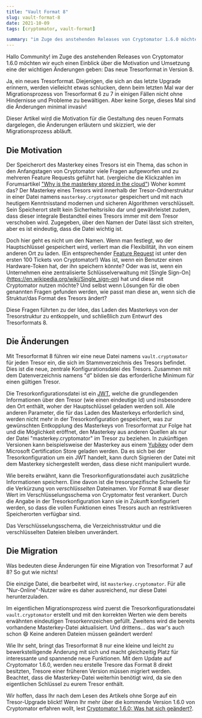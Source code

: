 ```yaml
---
title: "Vault Format 8"
slug: vault-format-8
date: 2021-10-09
tags: [cryptomator, vault-format]

summary: "im Zuge des anstehenden Releases von Cryptomator 1.6.0 möchten wir euch einen Einblick über die Motivation und Umsetzung eine der wichtigen Änderungen geben: Das neue Tresorformat in Version 8."
---
```


Hallo Community!
im Zuge des anstehenden Releases von Cryptomator 1.6.0 möchten wir euch einen Einblick über die Motivation und Umsetzung eine der wichtigen Änderungen geben: Das neue Tresorformat in Version 8.

Ja, ein neues Tresorformat.
Diejenigen, die sich an das letzte Upgrade erinnern, werden vielleicht etwas schlucken, denn beim letzten Mal war der Migrationsprozess von Tresorformat 6 zu 7 in einigen Fällen nicht ohne Hindernisse und Probleme zu bewältigen. 
Aber keine Sorge, dieses Mal sind die Änderungen minimal invasiv!

Dieser Artikel wird die Motivation für die Gestaltung des neuen Formats dargelegen, die Änderungen erläutern und skizziert, wie der Migrationsprozess abläuft. 

## Die Motivation
Der Speicherort des Masterkey eines Tresors ist ein Thema, das schon in den Anfangstagen von Cryptomator viele Fragen aufgeworfen und zu mehreren Feature Requests geführt hat. (vergleiche die Klickzahlen im Forumsartikel ["Why is the masterkey stored in the cloud"](https://community.cryptomator.org/t/why-is-the-masterkey-stored-in-the-cloud/))
Woher kommt das?
Der Masterkey eines Tresors wird innerhalb der Tresor-Ordnerstruktur in einer Datei namens `masterkey.cryptomator` gespeichert und mit nach heutigem Kenntnisstand modernen und sicheren Algorithmen verschlüsselt.
Sein Speicherort stellt kein Sicherheitsrisiko dar und gewährleistet zudem, dass dieser integrale Bestandteil eines Tresors immer mit dem Tresor verschoben wird.
Zugegeben, über den Namen der Datei lässt sich streiten, aber es ist eindeutig, dass die Datei wichtig ist.

Doch hier geht es nicht um den Namen.
Wenn man festlegt, wo der Hauptschlüssel gespeichert wird, verliert man die Flexibilität, ihn von einem anderen Ort zu laden. (Ein entsprechender [Feature Request](https://github.com/cryptomator/cryptomator/issues/96) ist unter den ersten 100 Tickets von Cryptomator!)
Was ist, wenn ein Benutzer einen Hardware-Token hat, der ihn speichern könnte?
Oder was ist, wenn ein Unternehmen eine zentralisierte Schlüsselverwaltung mit [Single Sign-On] (https://en.wikipedia.org/wiki/Single_sign-on) hat und diese mit Cryptomator nutzen möchte?
Und selbst wenn Lösungen für die oben genannten Fragen gefunden werden, wie passt man diese an, wenn sich die Struktur/das Format des Tresors ändert?

Diese Fragen führten zu der Idee, das Laden des Masterkeys von der Tresorstruktur zu entkoppeln, und schließlich zum Entwurf des Tresorformats 8.

## Die Änderungen
Mit Tresorformat 8 führen wir eine neue Datei namens `vault.cryptomator` für jeden Tresor ein, die sich im Stammverzeichnis des Tresors befindet.
Dies ist die neue, zentrale Konfigurationsdatei des Tresors.
Zusammen mit dem Datenverzeichnis namens "d" bilden sie das erforderliche Minimum für einen gültigen Tresor.

Die Tresorkonfigurationsdatei ist ein [JWT](https://en.wikipedia.org/wiki/JSON_Web_Token), welche die grundlegenden Informationen über den Tresor (wie einen eindeutige Id) und insbesondere den Ort enthält, woher der Hauptschlüssel geladen werden soll.
Alle anderen Parameter, die für das Laden des Masterkeys erforderlich sind, werden nicht mehr in der Tresorkonfiguration gespeichert, was zur gewünschten Entkopplung des Masterkeys von Tresorformat zur Folge hat und die Möglichkeit eröffnet, den Masterkey aus anderen Quellen als nur der Datei "masterkey.cryptomator" im Tresor zu beziehen.
In zukünftigen Versionen kann beispielsweise der Masterkey aus einem [Yubikey](https://www.yubico.com) oder dem Microsoft Certification Store geladen werden.
Da es sich bei der Tresorkonfiguration um ein JWT handelt, kann durch Signieren der Datei mit dem Masterkey sichergestellt werden, dass diese nicht manipuliert wurde.

Wie bereits erwähnt, kann die Tresorkonfigurationsdatei auch zusätzliche Informationen speichern.
Eine davon ist die tresorspezifische Schwelle für die Verkürzung von _verschlüsselten_ Dateinamen.
Vor Format 8 war dieser Wert im Verschlüsselungsschema von Cryptomator fest verankert.
Durch die Angabe in der Tresorkonfiguration kann sie in Zukunft konfiguriert werden, so dass die vollen Funktionen eines Tresors auch an restriktiveren Speicherorten verfügbar sind.

Das Verschlüsselungsschema, die Verzeichnisstruktur und die verschlüsselten Dateien bleiben unverändert.

## Die Migration

Was bedeuten diese Änderungen für eine Migration von Tresorformat 7 auf 8?
So gut wie nichts!

Die einzige Datei, die bearbeitet wird, ist `masterkey.cryptomator`.
Für alle "Nur-Online"-Nutzer wäre es daher ausreichend, nur diese Datei herunterzuladen.

Im eigentlichen Migrationsprozess wird zuerst die Tresorkonfigurationsdatei `vault.cryptomator` erstellt und mit den korrekten Werten wie dem bereits erwähnten eindeutigen Tresorkennzeichen gefüllt.
Zweitens wird die bereits vorhandene Masterkey-Datei aktualisiert.
Und drittens... das war's auch schon :smile: Keine anderen Dateien müssen geändert werden!

Wie Ihr seht, bringt das Tresorformat 8 nur eine kleine und leicht zu bewerkstelligende Änderung mit sich und macht gleichzeitig Platz für interessante und spannende neue Funktionen. 
Mit dem Update auf Cryptomator 1.6.0, werden neu erstelle Tresore das Format 8 direkt besitzten, Tresore einer früheren Version müssen migriert werden.
Beachtet, dass die Masterkey-Datei weiterhin benötigt wird, da sie den eigentlichen Schlüssel zu eurem Tresor enthält. 

Wir hoffen, dass Ihr nach dem Lesen des Artikels ohne Sorge auf ein Tresor-Upgrade blickt!
Wenn Ihr mehr über die kommende Version 1.6.0 von Cryptomator erfahren wollt, lest [Cryptomator 1.6.0: Was hat sich geändert?](https://cryptomator.org/blog/2021/10/09/1-6-0-what-you-need-to-know/).
